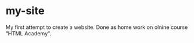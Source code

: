 # my-site
My first attempt to create a website. Done as home work on olnine course "HTML Academy". 
